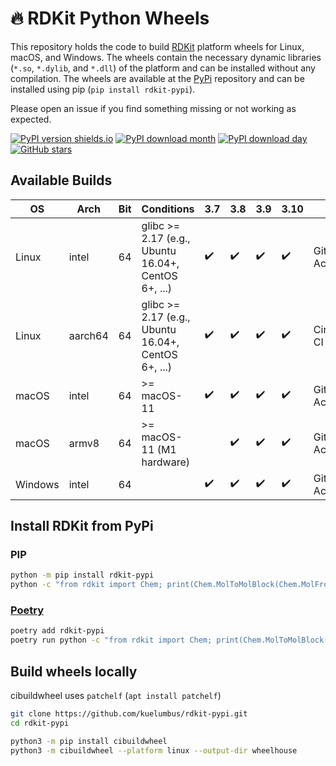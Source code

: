 # 🔥 RDKit Python Wheels

This repository holds the code to build [RDKit](https://github.com/rdkit/rdkit) platform wheels for Linux, macOS, and Windows. The wheels contain the necessary dynamic libraries (`*.so`, `*.dylib`, and `*.dll`) of the platform and can be installed without any compilation. The wheels are available at the [PyPi](https://pypi.org/project/rdkit-pypi/) repository and can be installed using pip (`pip install rdkit-pypi`).

Please open an issue if you find something missing or not working as expected.

[![PyPI version shields.io](https://img.shields.io/pypi/v/rdkit-pypi.svg?style=for-the-badge&logo=PyPI&logoColor=blue)](https://pypi.python.org/pypi/rdkit-pypi/)
[![PyPI download month](https://img.shields.io/pypi/dm/rdkit-pypi.svg?style=for-the-badge&logo=PyPI)](https://pypi.python.org/pypi/rdkit-pypi/)
[![PyPI download day](https://img.shields.io/pypi/dd/rdkit-pypi.svg?style=for-the-badge&logo=PyPI)](https://pypi.python.org/pypi/rdkit-pypi/)
[![GitHub stars](https://img.shields.io/github/stars/kuelumbus/rdkit-pypi.svg?style=social&label=Star&maxAge=2592000)](https://github.com/kuelumbus/rdkit-pypi)

## Available Builds

| OS      | Arch    | Bit | Conditions                                          | 3.7 | 3.8 | 3.9 | 3.10 | CI             |
| ------- | ------- | --- | --------------------------------------------------- | --- | --- | --- | ---- | -------------- |
| Linux   | intel   | 64  | glibc >= 2.17 (e.g., Ubuntu 16.04+, CentOS 6+, ...) | ✔️  | ✔️  | ✔️  | ✔️   | Github Actions |
| Linux   | aarch64 | 64  | glibc >= 2.17 (e.g., Ubuntu 16.04+, CentOS 6+, ...) | ✔️  | ✔️  | ✔️  | ✔️   | Circle CI      |
| macOS   | intel   | 64  | >= macOS-11                                         | ✔️  | ✔️  | ✔️  | ✔️   | Github Actions |
| macOS   | armv8   | 64  | >= macOS-11 (M1 hardware)                           |     | ✔️  | ✔️  | ✔️   | Github Actions |
| Windows | intel   | 64  |                                                     | ✔️  | ✔️  | ✔️  | ✔️   | Github Actions |

## Install RDKit from PyPi

### PIP

```bash
python -m pip install rdkit-pypi
python -c "from rdkit import Chem; print(Chem.MolToMolBlock(Chem.MolFromSmiles('C1CCC1')))"
```

### [Poetry](https://python-poetry.org/)

```bash
poetry add rdkit-pypi
poetry run python -c "from rdkit import Chem; print(Chem.MolToMolBlock(Chem.MolFromSmiles('C1CCC1')))"
```

## Build wheels locally

cibuildwheel uses `patchelf` (`apt install patchelf`)

```bash
git clone https://github.com/kuelumbus/rdkit-pypi.git
cd rdkit-pypi

python3 -m pip install cibuildwheel
python3 -m cibuildwheel --platform linux --output-dir wheelhouse
```
